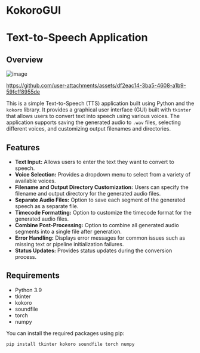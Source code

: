 # KokoroGUI
# Text-to-Speech Application

## Overview

![image](https://github.com/user-attachments/assets/f19d08f3-aed5-4d29-b5f0-b5e391b08dec)


https://github.com/user-attachments/assets/df2eac14-3ba5-4608-a1b9-59fcff8955de


This is a simple Text-to-Speech (TTS) application built using Python and the `kokoro` library. It provides a graphical user interface (GUI) built with `tkinter` that allows users to convert text into speech using various voices. The application supports saving the generated audio to `.wav` files, selecting different voices, and customizing output filenames and directories.

## Features

-   **Text Input:** Allows users to enter the text they want to convert to speech.
-   **Voice Selection:** Provides a dropdown menu to select from a variety of available voices.
-   **Filename and Output Directory Customization:** Users can specify the filename and output directory for the generated audio files.
-   **Separate Audio Files:** Option to save each segment of the generated speech as a separate file.
-   **Timecode Formatting:** Option to customize the timecode format for the generated audio files.
-   **Combine Post-Processing:** Option to combine all generated audio segments into a single file after generation.
-   **Error Handling:** Displays error messages for common issues such as missing text or pipeline initialization failures.
-   **Status Updates:** Provides status updates during the conversion process.

## Requirements

-   Python 3.9
-   tkinter
-   kokoro
-   soundfile
-   torch
-   numpy

You can install the required packages using pip:

```bash
pip install tkinter kokoro soundfile torch numpy
